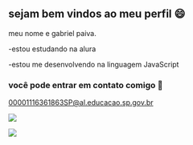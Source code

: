 ## sejam bem vindos ao meu perfil 😄

meu nome e gabriel paiva.

-estou estudando na alura

-estou me desenvolvendo na linguagem JavaScript

### você pode entrar em contato comigo 📧

00001116361863SP@al.educacao.sp.gov.br

![](https://media1.tenor.com/m/Ak1wRC3wztQAAAAd/squad-team.gif)

![](https://media.tenor.com/h2yFFy-lKocAAAAi/17-yamahaxj6-sports.gif)
